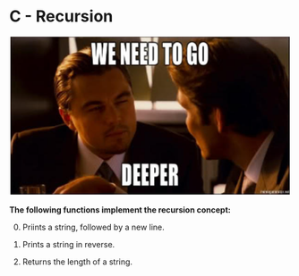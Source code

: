 # C - Recursion
![snapshot](Snapshot.PNG)  

**The following functions implement the recursion concept:**

0. Priints a string, followed by a new line.

1. Prints a string in reverse.

2. Returns the length of a string.
